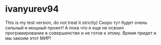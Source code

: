 # ivanyurev94
This is my test version, do not treat it strictly)
Скоро тут будет очень сильный и мощный проект! А пока что я еще не освоил програмирование в совершенстве и не готов к этому. Время придет и мы закоим этот МИР! 
